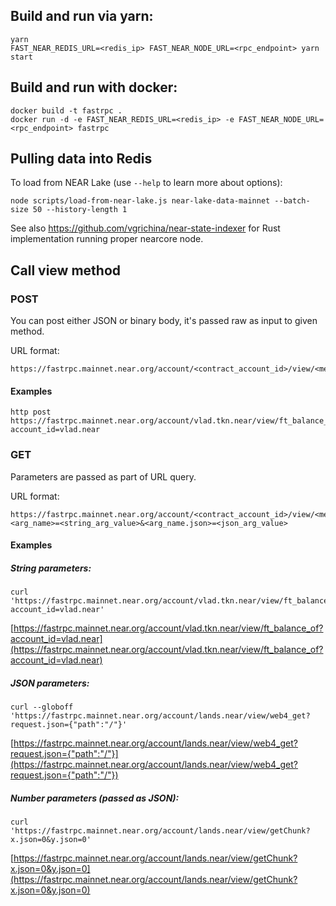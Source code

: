 ## Build and run via yarn:

```
yarn
FAST_NEAR_REDIS_URL=<redis_ip> FAST_NEAR_NODE_URL=<rpc_endpoint> yarn start
```

## Build and run with docker:

```
docker build -t fastrpc .
docker run -d -e FAST_NEAR_REDIS_URL=<redis_ip> -e FAST_NEAR_NODE_URL=<rpc_endpoint> fastrpc 
```

## Pulling data into Redis

To load from NEAR Lake (use `--help` to learn more about options):

```
node scripts/load-from-near-lake.js near-lake-data-mainnet --batch-size 50 --history-length 1
```

See also https://github.com/vgrichina/near-state-indexer for Rust implementation running proper nearcore node.


## Call view method

### POST

You can post either JSON or binary body, it's passed raw as input to given method.


URL format:

```
https://fastrpc.mainnet.near.org/account/<contract_account_id>/view/<method_name>
```

#### Examples

```
http post https://fastrpc.mainnet.near.org/account/vlad.tkn.near/view/ft_balance_of account_id=vlad.near
```

### GET

Parameters are passed as part of URL query.

URL format:

```
https://fastrpc.mainnet.near.org/account/<contract_account_id>/view/<method_name>?<arg_name>=<string_arg_value>&<arg_name.json>=<json_arg_value>
```

#### Examples

##### String parameters:

```
curl 'https://fastrpc.mainnet.near.org/account/vlad.tkn.near/view/ft_balance_of?account_id=vlad.near'
```

[https://fastrpc.mainnet.near.org/account/vlad.tkn.near/view/ft_balance_of?account_id=vlad.near](https://fastrpc.mainnet.near.org/account/vlad.tkn.near/view/ft_balance_of?account_id=vlad.near)


##### JSON parameters:

```
curl --globoff 'https://fastrpc.mainnet.near.org/account/lands.near/view/web4_get?request.json={"path":"/"}'
```

[https://fastrpc.mainnet.near.org/account/lands.near/view/web4_get?request.json={"path":"/"}](https://fastrpc.mainnet.near.org/account/lands.near/view/web4_get?request.json={"path":"/"})


##### Number parameters (passed as JSON):


```
curl 'https://fastrpc.mainnet.near.org/account/lands.near/view/getChunk?x.json=0&y.json=0'
```

[https://fastrpc.mainnet.near.org/account/lands.near/view/getChunk?x.json=0&y.json=0](https://fastrpc.mainnet.near.org/account/lands.near/view/getChunk?x.json=0&y.json=0)





